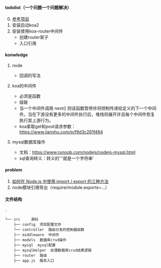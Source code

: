 #### todolist（一个问题一个问题解决）

0. [参考项目](https://github.com/fxy5869571/blog-ts-koa/blob/master/src/controller/UserController.ts)
1. 安装启动koa2
2. 安装使用koa-router中间件
   * 创建router架子
   * 入口引用


#### konwledge

1. node
   
   * 回调的写法

2. koa的中间件
   
   * 必须是函数
   * 级联
   * 当一个中间件调用 next() 则该函数暂停并将控制传递给定义的下一个中间件。当在下游没有更多的中间件执行后，堆栈将展开并且每个中间件恢复执行其上游行为。
   * koa拿取get和post请求参数：https://www.jianshu.com/p/f9d3c281f484

3. mysql数据库操作
   
   * 文档：https://www.runoob.com/nodejs/nodejs-mysql.html
   * sql查询转义：转义的'\''就是一个字符串\'



#### problem

1. [如何在 Node.js 中使用 import / export 的三种方法](https://blog.csdn.net/zwkkkk1/article/details/81564971)
2. node模块引用导出（require/module.exports=...）


#### 文件结构
```shell
.

└── src     源码
    ├── config  项目配置文件
    └── controller  路由分发的控制器函数
    ├── middleware  中间件
    ├── models  数据库crud操作
    ├── mysql  mysql配置
    ├── mysqlHelper  处理数据库crud结果逻辑
    ├── router  路由
    ├── app.js  服务入口
```

